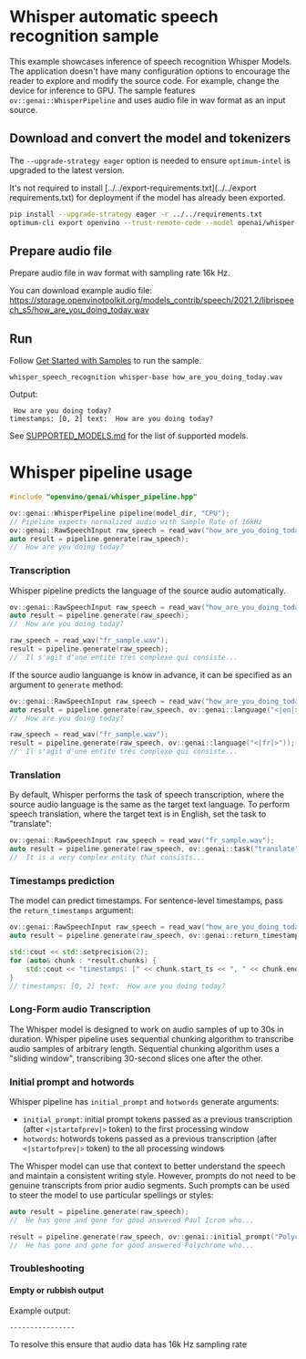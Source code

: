 # Whisper automatic speech recognition sample

This example showcases inference of speech recognition Whisper Models. The application doesn't have many configuration options to encourage the reader to explore and modify the source code. For example, change the device for inference to GPU. The sample features `ov::genai::WhisperPipeline` and uses audio file in wav format as an input source.

## Download and convert the model and tokenizers

The `--upgrade-strategy eager` option is needed to ensure `optimum-intel` is upgraded to the latest version.

It's not required to install [../../export-requirements.txt](../../export requirements.txt) for deployment if the model has already been exported.

```sh
pip install --upgrade-strategy eager -r ../../requirements.txt
optimum-cli export openvino --trust-remote-code --model openai/whisper-base whisper-base
```

## Prepare audio file

Prepare audio file in wav format with sampling rate 16k Hz.

You can download example audio file: https://storage.openvinotoolkit.org/models_contrib/speech/2021.2/librispeech_s5/how_are_you_doing_today.wav

## Run

Follow [Get Started with Samples](https://docs.openvino.ai/2024/learn-openvino/openvino-samples/get-started-demos.html) to run the sample.

`whisper_speech_recognition whisper-base how_are_you_doing_today.wav`

Output:
```
 How are you doing today?
timestamps: [0, 2] text:  How are you doing today?
```

See [SUPPORTED_MODELS.md](../../../src/docs/SUPPORTED_MODELS.md#whisper-models) for the list of supported models.

# Whisper pipeline usage

```c++
#include "openvino/genai/whisper_pipeline.hpp"

ov::genai::WhisperPipeline pipeline(model_dir, "CPU");
// Pipeline expects normalized audio with Sample Rate of 16kHz
ov::genai::RawSpeechInput raw_speech = read_wav("how_are_you_doing_today.wav");
auto result = pipeline.generate(raw_speech);
//  How are you doing today?
```

### Transcription

Whisper pipeline predicts the language of the source audio automatically.

```c++
ov::genai::RawSpeechInput raw_speech = read_wav("how_are_you_doing_today.wav");
auto result = pipeline.generate(raw_speech);
//  How are you doing today?

raw_speech = read_wav("fr_sample.wav");
result = pipeline.generate(raw_speech);
//  Il s'agit d'une entité très complexe qui consiste...
```

If the source audio languange is know in advance, it can be specified as an argument to `generate` method:

```c++
ov::genai::RawSpeechInput raw_speech = read_wav("how_are_you_doing_today.wav");
auto result = pipeline.generate(raw_speech, ov::genai::language("<|en|>"));
//  How are you doing today?

raw_speech = read_wav("fr_sample.wav");
result = pipeline.generate(raw_speech, ov::genai::language("<|fr|>"));
//  Il s'agit d'une entité très complexe qui consiste...
```

### Translation

By default, Whisper performs the task of speech transcription, where the source audio language is the same as the target text language. To perform speech translation, where the target text is in English, set the task to "translate":

```c++
ov::genai::RawSpeechInput raw_speech = read_wav("fr_sample.wav");
auto result = pipeline.generate(raw_speech, ov::genai::task("translate"));
//  It is a very complex entity that consists...
```

### Timestamps prediction

The model can predict timestamps. For sentence-level timestamps, pass the `return_timestamps` argument:

```C++
ov::genai::RawSpeechInput raw_speech = read_wav("how_are_you_doing_today.wav");
auto result = pipeline.generate(raw_speech, ov::genai::return_timestamps(true));

std::cout << std::setprecision(2);
for (auto& chunk : *result.chunks) {
    std::cout << "timestamps: [" << chunk.start_ts << ", " << chunk.end_ts << "] text: " << chunk.text << "\n";
}
// timestamps: [0, 2] text:  How are you doing today?
```

### Long-Form audio Transcription

The Whisper model is designed to work on audio samples of up to 30s in duration. Whisper pipeline uses sequential chunking algorithm to transcribe audio samples of arbitrary length.
Sequential chunking algorithm uses a "sliding window", transcribing 30-second slices one after the other.

### Initial prompt and hotwords

Whisper pipeline has `initial_prompt` and `hotwords` generate arguments:
* `initial_prompt`: initial prompt tokens passed as a previous transcription (after `<|startofprev|>` token) to the first processing window
* `hotwords`: hotwords tokens passed as a previous transcription (after `<|startofprev|>` token) to the all processing windows

The Whisper model can use that context to better understand the speech and maintain a consistent writing style. However, prompts do not need to be genuine transcripts from prior audio segments. Such prompts can be used to steer the model to use particular spellings or styles:

```c++
auto result = pipeline.generate(raw_speech);
//  He has gone and gone for good answered Paul Icrom who...

result = pipeline.generate(raw_speech, ov::genai::initial_prompt("Polychrome"));
//  He has gone and gone for good answered Polychrome who...
```


### Troubleshooting

#### Empty or rubbish output

Example output:
```
----------------
```

To resolve this ensure that audio data has 16k Hz sampling rate
